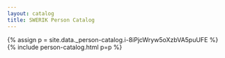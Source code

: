 ```yaml
---
layout: catalog
title: SWERIK Person Catalog
---
```

{% assign p = site.data._person-catalog.i-8iPjcWryw5oXzbVA5puUFE %}
{% include person-catalog.html p=p %}


